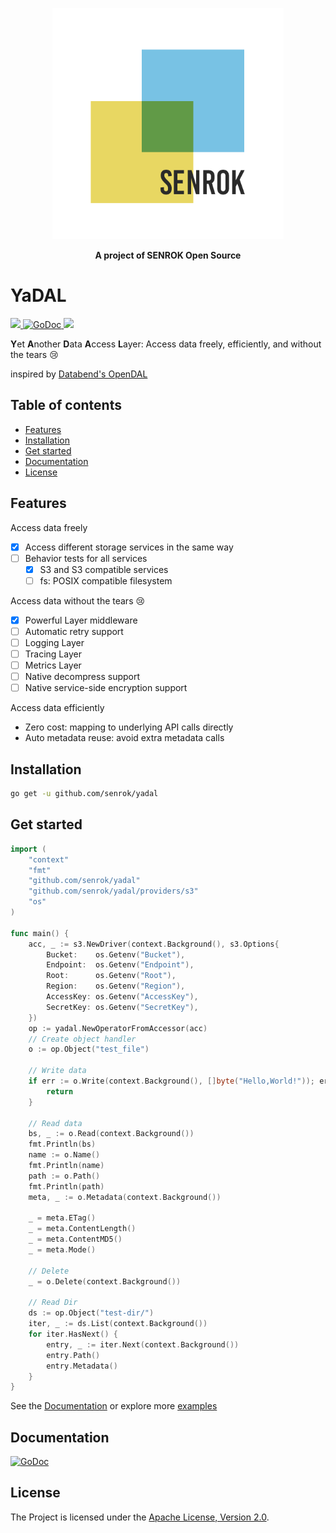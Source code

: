 <p align="center"><img src="./assets/sqaure-logo.png" width="370"></p>
<p align="center">
<b>A project of SENROK Open Source</b>
</p>


# YaDAL 

<p>
<a href="https://goreportcard.com/report/github.com/senrok/yadal">
<img src="https://goreportcard.com/badge/github.com/senrok/yadal">
</a>
<a href="https://godoc.org/github.com/senrok/yadal">
<img src="https://godoc.org/github.com/senrok/yadal?status.svg" alt="GoDoc">
</a>
<img src="https://github.com/senrok/yadal/actions/workflows/service_test_s3.yml/badge.svg"/>
</p>


**Y**et **A**nother **D**ata **A**ccess **L**ayer: Access data freely, efficiently, and without the tears 😢

inspired by [Databend's OpenDAL](https://github.com/datafuselabs/opendal)

## Table of contents

- [Features](#features)
- [Installation](#installation)
- [Get started](#get-started)
- [Documentation](#documentation)
- [License](#license)

## Features

Access data freely
- [x] Access different storage services in the same way
- [ ] Behavior tests for all services
  - [x] S3 and S3 compatible services
  - [ ] fs: POSIX compatible filesystem

Access data without  the tears 😢
- [x] Powerful Layer middleware
- [ ] Automatic retry support
- [ ] Logging Layer
- [ ] Tracing Layer
- [ ] Metrics Layer
- [ ] Native decompress support
- [ ] Native service-side encryption support

Access data efficiently
- Zero cost: mapping to underlying API calls directly
- Auto metadata reuse: avoid extra metadata calls


## Installation

```bash
go get -u github.com/senrok/yadal
```

## Get started

```go
import (
	"context"
	"fmt"
	"github.com/senrok/yadal"
	"github.com/senrok/yadal/providers/s3"
	"os"
)

func main() {
	acc, _ := s3.NewDriver(context.Background(), s3.Options{
		Bucket:    os.Getenv("Bucket"),
		Endpoint:  os.Getenv("Endpoint"),
		Root:      os.Getenv("Root"),
		Region:    os.Getenv("Region"),
		AccessKey: os.Getenv("AccessKey"),
		SecretKey: os.Getenv("SecretKey"),
	})
	op := yadal.NewOperatorFromAccessor(acc)
	// Create object handler
	o := op.Object("test_file")

	// Write data
	if err := o.Write(context.Background(), []byte("Hello,World!")); err != nil {
		return
	}

	// Read data
	bs, _ := o.Read(context.Background())
	fmt.Println(bs)
	name := o.Name()
	fmt.Println(name)
	path := o.Path()
	fmt.Println(path)
	meta, _ := o.Metadata(context.Background())

	_ = meta.ETag()
	_ = meta.ContentLength()
	_ = meta.ContentMD5()
	_ = meta.Mode()

	// Delete
	_ = o.Delete(context.Background())

	// Read Dir
	ds := op.Object("test-dir/")
	iter, _ := ds.List(context.Background())
	for iter.HasNext() {
		entry, _ := iter.Next(context.Background())
		entry.Path()
		entry.Metadata()
	}
}

```

See the [Documentation](https://godoc.org/github.com/senrok/yadal) or explore more [examples](examples)

## Documentation

<a href="https://godoc.org/github.com/senrok/yadal">
<img src="https://godoc.org/github.com/senrok/yadal?status.svg" alt="GoDoc">
</a>

## License

The Project is licensed under the [Apache License, Version 2.0](./LICENSE).

